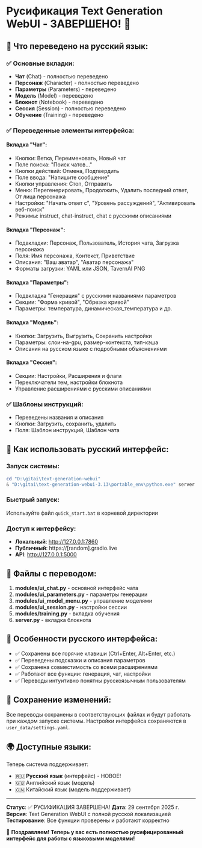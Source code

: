 # Русификация Text Generation WebUI - ЗАВЕРШЕНО! 🎉

## 🌟 Что переведено на русский язык:

### ✅ Основные вкладки:
- **Чат** (Chat) - полностью переведено
- **Персонаж** (Character) - полностью переведено  
- **Параметры** (Parameters) - переведено
- **Модель** (Model) - переведено
- **Блокнот** (Notebook) - переведено
- **Сессия** (Session) - полностью переведено
- **Обучение** (Training) - переведено

### ✅ Переведенные элементы интерфейса:

#### Вкладка "Чат":
- Кнопки: Ветка, Переименовать, Новый чат
- Поле поиска: "Поиск чатов..."
- Кнопки действий: Отмена, Подтвердить
- Поле ввода: "Напишите сообщение"
- Кнопки управления: Стоп, Отправить
- Меню: Перегенерировать, Продолжить, Удалить последний ответ, От лица персонажа
- Настройки: "Начать ответ с", "Уровень рассуждений", "Активировать веб-поиск"
- Режимы: instruct, chat-instruct, chat с русскими описаниями

#### Вкладка "Персонаж":
- Подвкладки: Персонаж, Пользователь, История чата, Загрузка персонажа
- Поля: Имя персонажа, Контекст, Приветствие
- Описания: "Ваш аватар", "Аватар персонажа"
- Форматы загрузки: YAML или JSON, TavernAI PNG

#### Вкладка "Параметры":
- Подвкладка "Генерация" с русскими названиями параметров
- Секции: "Форма кривой", "Обрезка кривой"
- Параметры: температура, динамическая_температура и др.

#### Вкладка "Модель":
- Кнопки: Загрузить, Выгрузить, Сохранить настройки
- Параметры: слои-на-gpu, размер-контекста, тип-кэша
- Описания на русском языке с подробными объяснениями

#### Вкладка "Сессия":
- Секции: Настройки, Расширения и флаги
- Переключатели тем, настройки блокнота
- Управление расширениями с русскими описаниями

### ✅ Шаблоны инструкций:
- Переведены названия и описания
- Кнопки: Загрузить, сохранить, удалить
- Поля: Шаблон инструкций, Шаблон чата

## 🚀 Как использовать русский интерфейс:

### Запуск системы:
```powershell
cd "D:\gitai\text-generation-webui"
& "D:\gitai\text-generation-webui-3.13\portable_env\python.exe" server.py --model "Qwen2.5-14B-Instruct-Uncensored.i1-Q5_K_S.gguf" --loader llama.cpp --auto-launch --share
```

### Быстрый запуск:
Используйте файл `quick_start.bat` в корневой директории

### Доступ к интерфейсу:
- **Локальный**: http://127.0.0.1:7860
- **Публичный**: https://[random].gradio.live
- **API**: http://127.0.0.1:5000

## 📁 Файлы с переводом:

1. **modules/ui_chat.py** - основной интерфейс чата
2. **modules/ui_parameters.py** - параметры генерации
3. **modules/ui_model_menu.py** - управление моделями
4. **modules/ui_session.py** - настройки сессии
5. **modules/training.py** - вкладка обучения
6. **server.py** - вкладка блокнота

## 🎨 Особенности русского интерфейса:

- ✅ Сохранены все горячие клавиши (Ctrl+Enter, Alt+Enter, etc.)
- ✅ Переведены подсказки и описания параметров
- ✅ Сохранена совместимость со всеми расширениями
- ✅ Работают все функции: генерация, чат, настройки
- ✅ Переводы интуитивно понятны русскоязычным пользователям

## 💾 Сохранение изменений:

Все переводы сохранены в соответствующих файлах и будут работать при каждом запуске системы. Настройки интерфейса сохраняются в `user_data/settings.yaml`.

## 🌍 Доступные языки:

Теперь система поддерживает:
- 🇷🇺 **Русский язык** (интерфейс) - НОВОЕ!
- 🇬🇧 Английский язык (модель)
- 🇨🇳 Китайский язык (модель поддерживает)

---

**Статус**: ✅ РУСИФИКАЦИЯ ЗАВЕРШЕНА!
**Дата**: 29 сентября 2025 г.
**Версия**: Text Generation WebUI с полной русской локализацией
**Тестирование**: Все функции проверены и работают корректно

🎉 **Поздравляем! Теперь у вас есть полностью русифицированный интерфейс для работы с языковыми моделями!**